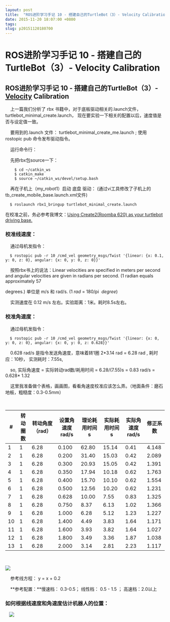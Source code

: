 ```yaml
---
layout: post
title:  "ROS进阶学习手记 10 - 搭建自己的TurtleBot（3）- Velocity Calibration"
date: 2015-11-20 18:07:00 +0800
tags: 
slug: p20151120180700
---
```


# ROS进阶学习手记 10 - 搭建自己的TurtleBot（3）- Velocity Calibration





## ROS进阶学习手记 10 - 搭建自己的TurtleBot（3）- [Velocity](https://so.csdn.net/so/search?q=Velocity&spm=1001.2101.3001.7020) Calibration


    上一篇我们分析了 rbx 书籍中，对于底板驱动相关的.launch文件，turtlebot\_minimal\_create.launch， 现在要实验一下相关的配置以后，速度值是否与设定值一致。


    要用到的.launch 文件： turtlebot\_minimal\_create\_me.launch ; 使用 rostopic pub 命令发布驱动指令。


    运行命令行：


    先把rbx包source一下：  
 



```
    $ cd ~/catkin_ws
    $ catkin_make
    $ source ~/catkin_ws/devel/setup.bash
```

    再在子机上（my\_robot1）启动 底盘 驱动： (通过vi工具修改了子机上的tb\_create\_mobile\_base.launch.xml文件)  
 




```
  $ roslaunch rbx1_bringup turtlebot_minimal_create.launch
```


在校准之前，务必参考我博文：[Using Create2(Roomba 620) as your turtlebot driving base.](http://blog.csdn.net/sonictl/article/details/50207949) 


### 校准线速度：



    通过母机发指令：  
 



```
  $ rostopic pub -r 10 /cmd_vel geometry_msgs/Twist '{linear: {x: 0.1, y: 0, z: 0}, angular: {x: 0, y: 0, z: 0}}'
```
    按照rbx书上的说法：Linear velocities are specified in meters per second and angular velocities are given in radians per second. (1 radian equals approximately 57 
  
 degrees.) 单位是 m/s 和 rad/s. (1 
*rad* = 180/pi  
*degree*) 

    实测速度在 0.12 m/s 左右。实验距离：1米。耗时8.5s左右。  
 


### 校准角速度：


    通过母机发指令：  
 



```
  $ rostopic pub -r 10 /cmd_vel geometry_msgs/Twist '{linear: {x: 0, y: 0, z: 0}, angular: {x: 0, y: 0, z: 0.628}}'
```
    0.628 rad/s 是指令发送角速度，意味着转1圈 2\*3.14 rad = 6.28 rad , 耗时应：10秒， 实测耗时：7.55s, 
  
     so, 实际角速度 = 实际转动rad数/耗用时间 = 6.28/(7.55)s = 0.83 rad/s = 0.628\* 1.32 
  
     这里我准备做个表格，画画图，看看角速度校准应该怎么弄。（地面条件：磨石地板，粗糙度：0.3-0.5mm） 
  


    




| # | 转动圈数 | 转动角度（rad） | 设置角速度rad/s | 理论耗用时间s | 实际耗用时间s | 实际角速度rad/s | 修正系数 |
| --- | --- | --- | --- | --- | --- | --- | --- |
| 1 | 1 | 6.28 | 0.100 | 62.80 | 15.14 | 0.41 | 4.148 |
| 2 | 1 | 6.28 | 0.200 | 31.40 | 15.03 | 0.42 | 2.089 |
| 3 | 1 | 6.28 | 0.300 | 20.93 | 15.05 | 0.42 | 1.391 |
| 4 | 1 | 6.28 | 0.350 | 17.94 | 10.18 | 0.62 | 1.763 |
| 5 | 1 | 6.28 | 0.400 | 15.70 | 10.10 | 0.62 | 1.554 |
| 6 | 1 | 6.28 | 0.500 | 12.56 | 10.20 | 0.62 | 1.231 |
| 7 | 1 | 6.28 | 0.628 | 10.00 | 7.55 | 0.83 | 1.325 |
| 8 | 1 | 6.28 | 0.750 | 8.37 | 6.13 | 1.02 | 1.366 |
| 9 | 1 | 6.28 | 1.000 | 6.28 | 5.12 | 1.23 | 1.227 |
| 10 | 1 | 6.28 | 1.400 | 4.49 | 3.83 | 1.64 | 1.171 |
| 11 | 1 | 6.28 | 1.600 | 3.93 | 3.82 | 1.64 | 1.027 |
| 12 | 1 | 6.28 | 1.800 | 3.49 | 3.36 | 1.87 | 1.038 |
| 13 | 1 | 6.28 | 2.000 | 3.14 | 2.81 | 2.23 | 1.117 |

      
  


![](https://img-blog.csdn.net/20151120150824408?watermark/2/text/aHR0cDovL2Jsb2cuY3Nkbi5uZXQv/font/5a6L5L2T/fontsize/400/fill/I0JBQkFCMA==/dissolve/70/gravity/Center)


    参考线方程： y = x + 0.2


    **参考配置：**慢速档： 0.3-0.5； 线性档： 0.5 - 1.5 ； 高速档：2.0以上


### 如何根据线速度和角速度估计机器人的位置：


   ![](https://img-blog.csdn.net/20151120200228978?watermark/2/text/aHR0cDovL2Jsb2cuY3Nkbi5uZXQv/font/5a6L5L2T/fontsize/400/fill/I0JBQkFCMA==/dissolve/70/gravity/Center)


  
 


     
 


  
 


  
 


  
 


  
 




